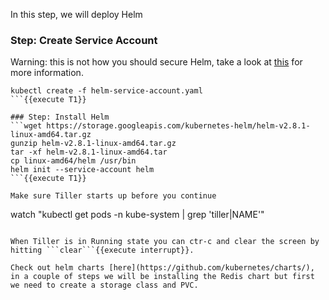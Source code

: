 In this step, we will deploy Helm

### Step: Create Service Account

Warning: this is not how you should secure Helm, take a look at [this](https://github.com/kubernetes/helm/blob/master/docs/securing_installation.md) for more information.

```
kubectl create -f helm-service-account.yaml
```{{execute T1}}

### Step: Install Helm
```wget https://storage.googleapis.com/kubernetes-helm/helm-v2.8.1-linux-amd64.tar.gz
gunzip helm-v2.8.1-linux-amd64.tar.gz
tar -xf helm-v2.8.1-linux-amd64.tar
cp linux-amd64/helm /usr/bin
helm init --service-account helm
```{{execute T1}}

Make sure Tiller starts up before you continue
```
watch "kubectl get pods -n kube-system | grep 'tiller\|NAME'"
```{{execute T1}}

When Tiller is in Running state you can ctr-c and clear the screen by hitting ```clear```{{execute interrupt}}.

Check out helm charts [here](https://github.com/kubernetes/charts/), in a couple of steps we will be installing the Redis chart but first we need to create a storage class and PVC.
